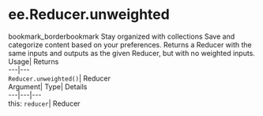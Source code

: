 
#  ee.Reducer.unweighted 
bookmark_borderbookmark Stay organized with collections  Save and categorize content based on your preferences.
Returns a Reducer with the same inputs and outputs as the given Reducer, but with no weighted inputs. 
Usage| Returns  
---|---  
`Reducer.unweighted()`| Reducer  
Argument| Type| Details  
---|---|---  
this: `reducer`| Reducer  
